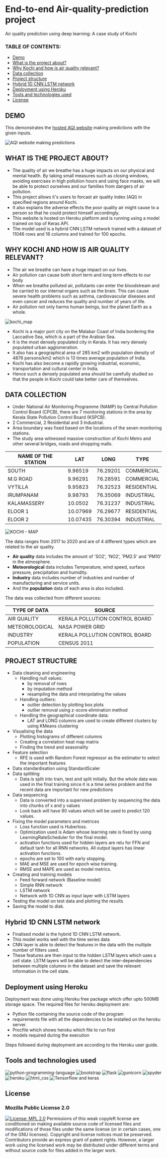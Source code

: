 # End-to-end Air-quality-prediction project
Air quality prediction using deep learning: A case study of Kochi

### TABLE OF CONTENTS:

- [Demo](#https://github.com/Kirang96/Air-quality-prediction#demo)
- [What is the project about?](#https://github.com/Kirang96/Air-quality-prediction#what-is-the-project-about)
- [Why Kochi and how is air quality relevant?](#https://github.com/Kirang96/Air-quality-prediction#why-kochi-and-how-is-air-quality-relevant)
- [Data collection](https://github.com/Kirang96/Air-quality-prediction#data-collection)
- [Project structure](https://github.com/Kirang96/Air-quality-prediction#project-structure)
- [Hybrid 1D CNN LSTM network](https://github.com/Kirang96/Air-quality-prediction#hybrid-1d-cnn-lstm-network)
- [Deployment using Heroku](https://github.com/Kirang96/Air-quality-prediction#deployment-using-heroku)
- [Tools and technologies used](https://github.com/Kirang96/Air-quality-prediction#tools-and-technologies-used)
- [License](https://github.com/Kirang96/Air-quality-prediction#license)

## DEMO

This demonstrates the [hosted AQI website](http://aqi-kochi.herokuapp.com) making predictions with the given inputs. 

![AQI website making predictions](https://user-images.githubusercontent.com/29313141/123675222-1a061b80-d860-11eb-8031-1b477584e68e.png)


## WHAT IS THE PROJECT ABOUT?

- The quality of air we breathe has a huge impacts on our physical and mental health. By taking small measures such as closing windows, avoiding exercises in high pollution hours and using face masks, we will be able to protect ourselves and our families from dangers of air pollution.
- This project allows it's users to forcast air quality index (AQI) in specified regions around Kochi.
- It also explains the adverse effects the poor quality air might cause to a person so that he could protect himself accordingly.
- This website is hosted on Heroku platform and is running using a model trained on top of Keras API.
- The model used is a hybrid CNN LSTM network trained with a dataset of 11046 rows and 16 columns and trained for 100 epochs.

## WHY KOCHI AND HOW IS AIR QUALITY RELEVANT?

- The air we breathe can have a huge impact on our lives.
- Air pollution can cause both short term and long term effects to our body
- When we breathe polluted air, pollutants can enter the bloodstream and be carried to our internal organs such as the brain. This can    cause severe health problems such as asthma, cardiovascular diseases and even cancer and reduces the quality and number of years of life. 
- Air pollution not only harms human beings, but the planet Earth as a whole.

![kochi_map](https://user-images.githubusercontent.com/29313141/123814245-2c8d5d00-d913-11eb-9161-16bc361adf6d.png)

- Kochi is a major port city on the Malabar Coast of India bordering the Laccadive Sea, which is a part of the Arabian Sea.
- It is the most densely populated city in Kerala. It has very densely populated urban agglomeration.
- It also has a geographical area of 285 km2 with population density of 4876 persons/km2 which is 13 times average population of India.
- Kochi has also become a rapidly growing industrial, economic, transportation and cultural center in India.
- Hence such a densely populated area should be carefully studied so that the people in Kochi could take better care of themselves.

## DATA COLLECTION

- Under National Air Monitoring Programme (NAMP) by Central Pollution Control Board (CPCB), there are 7 monitoring stations in the area by Kerala State Pollution Control Board (KSPCB).
- 2 Commercial, 2 Residential and 3 Industrial.
- Area boundary was fixed based on the locations of the seven monitoring stations.
- The study area witnessed massive construction of Kochi Metro and other several bridges, roads and shopping malls.

| NAME OF THE STATION  | LAT | LONG | TYPE |
| -------------------- | --- | -----|------|
| SOUTH | 9.96519|76.29201|COMMERCIAL|
| M.G ROAD  | 9.96291  | 76.28591 | COMMERCIAL |
| VYTILLA  | 9.95823  | 76.32523 | RESIDENTIAL |
| IRUMPANAM  | 9.98793  | 76.35069 | INDUSTRIAL |
| KALAMASSERY  | 10.0502  | 76.31237 | INDUSTRIAL |
| ELOOR 1  | 10.07969  | 76.29677 | RESIDENTIAL |
| ELOOR 2  | 10.07435  | 76.30394 | INDUSTRIAL |

![KOCHI - MAP](https://user-images.githubusercontent.com/29313141/123958249-7127ff80-d9ca-11eb-9db4-667ca2cfd7a0.png)

The data ranges from 2017 to 2020 and are of 4 different types which are related to the air quality.
- **Air quality** data includes the amount of 'SO2', 'NO2', 'PM2.5' and 'PM10' in the atmosphere.
- **Meteorological** data includes Temperature, wind speed, surface pressure, precipitation and humidity.
- **Industry** data includes number of industries and number of manufacturing and service units.
- And the **population** data of each area is also included.

The data was collected from different sources:

| TYPE OF DATA  | SOURCE |
| ------------- | ------ |
| AIR QUALITY | KERALA POLLUTION CONTROL BOARD|
| METEOROLOGICAL | NASA POWER GRID|
| INDUSTRY | KERALA POLLUTION CONTROL BOARD|
| POPULATION | CENSUS 2011 |

## PROJECT STRUCTURE

- Data cleaning and engineering
   - Handling null values: 
       - by removal of rows
       - by imputation method
       - resampling the data and interpolating the values
   - Handling outliers:
     - outlier detection by plotting box plots
     - outlier removal using z-score elimination method
   - Handling the geographical coordinate data:
      - LAT and LONG columns are used to create different clusters by using KMeans clustering
- Visualising the data
   - Plotting histograms of different columns
   - Creating a correlation heat map matrix
   - Finding the trend and seasonality
 - Feature selection
    - RFE is used with Random Forest regressor as the estimator to select the important features
 - Data standardisation using StandardScaler
 - Data splitting
    - Data is split into train, test and split initially. But the whole data was used in the final training since it is a time series problem and the recent data are important for new predictions
 - Data sequencing
     - Data is converted into a supervised problem by sequencing the data into chunks of x and y values
     - Look back will have 90 values which will be used to predict 120 values.
 - Fixing the model parameters and metrices
    - Loss function used is Huberloss.
    - Optimization used is Adam whose learning rate is fixed by using LearningRateScheduler for the final model.
    - activation functions used for hidden layers are relu for FFN and default tanh for all RNN networks. All output layers has linear activation functions.
    - epochs are set to 100 with early stopping.
    - MAE and MSE are used for epoch wise training.
    - RMSE and MAPE are used as model metrics.
 - Creating and training models
     - Feed forward network (Baseline model)
     - Simple RNN network
     - LSTM network
     - Network with 1D CNN as input layer with LSTM layers
 - Testing the model on test data and plotting the results
 - Saving the model to disk.

## Hybrid 1D CNN LSTM network

- Finalised model is the hybrid 1D CNN LSTM network.
- This model works well with the time series data
- CNN layer is able to detect the features in the data with the multiple number of filters used.
- These features are then input to the hidden LSTM layers which uses a cell state. LSTM layers will be able to detect the inter-dependencies between multiple columns in the dataset and save the relevant information in the cell state.

## Deployment using Heroku

Deployment was done using Heroku free package which offer upto 500MB storage space.
The required files for heroku deployment are:
 - Python file containing the source code of the program
 - requirements file with all the dependencies to be installed on the heroku server.
 - Procfile which shows heroku which file to run first
 - models required during the execution

Steps followed during deployment are according to the Heroku user guide.

## Tools and technologies used
![python-programming-language](https://user-images.githubusercontent.com/29313141/124320295-3aecaa80-db99-11eb-8f13-fa8d20385277.png)
![bootstrap](https://user-images.githubusercontent.com/29313141/124320192-0ed12980-db99-11eb-8db2-c95b18e8ab2e.png)
![flask](https://user-images.githubusercontent.com/29313141/124320195-10025680-db99-11eb-935b-a9492d21a240.png)
![gunicorn](https://user-images.githubusercontent.com/29313141/124320196-109aed00-db99-11eb-9043-e000eefc4a26.png)
![spyder](https://user-images.githubusercontent.com/29313141/124320203-11cc1a00-db99-11eb-8f69-49f569723d03.png)
![heroku](https://user-images.githubusercontent.com/29313141/124322169-9b311b80-db9c-11eb-9105-5348c5e106a8.png)
![html_css](https://user-images.githubusercontent.com/29313141/124320199-11338380-db99-11eb-8805-448038a27048.jpg)
![Tensorflow and keras](https://user-images.githubusercontent.com/29313141/124320205-1264b080-db99-11eb-93f8-8ffcd5ea37bb.jpg)

## License

### Mozilla Public License 2.0

[![License: MPL 2.0](https://img.shields.io/badge/License-MPL%202.0-brightgreen.svg)](https://opensource.org/licenses/MPL-2.0)
Permissions of this weak copyleft license are conditioned on making available source code of licensed files and modifications of those files under the same license (or in certain cases, one of the GNU licenses). Copyright and license notices must be preserved. Contributors provide an express grant of patent rights. However, a larger work using the licensed work may be distributed under different terms and without source code for files added in the larger work.
